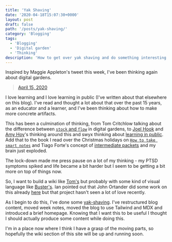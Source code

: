 ```yaml
---
title: 'Yak Shaving'
date: '2020-04-18T15:07:30+0000'
layout: post
draft: false
path: '/posts/yak-shaving/'
category: 'Blogging'
tags:
  - 'Blogging'
  - 'Digital garden'
  - 'Thinking'
description: 'How to get over yak shaving and do something interesting'
---
```


Inspired by Maggie Appleton's tweet this week, I've been thinking again about
digital gardens.

<blockquote className="twitter-tweet"> <a href="https://twitter.com/Mappletons/status/1250532315459194880?ref_src=twsrc%5Etfw">April 15, 2020</a></blockquote>

I love learning and I love learning in public (I've written about that elsewhere on this blog). I've read and thought a lot about that over the past 15 years, as an educator and a learner, and I've been thinking about how to make more concrete artifacts.

This has been a culmination of thinking, from Tom Critchlow talking about the difference between [`stock` and `flow`](https://tomcritchlow.com/2018/10/10/of-gardens-and-wikis/) in digital gardens, to [Joel Hook](https://joelhooks.com/digital-garden) and [Amy Hoy](https://stackingthebricks.com/how-blogs-broke-the-web/)'s thinking around this and swyx thinking about [learning in public](https://www.swyx.io/writing/learn-in-public/). Add that to the book I read over the Christmas holidays on [`How to take smart notes`](https://www.amazon.co.uk/How-Take-Smart-Notes-Nonfiction-ebook/dp/B06WVYW33Y) and Tiago Forte's concept of [intermediate packets](https://fortelabs.co/blog/just-in-time-pm-4-intermediate-packets) and my brain just exploded.

The lock-down made me press pause on a lot of my thinking - my PTSD symptoms spiked and life became a bit harder but I seem to be getting a bit more on top of things now.

So, I want to build a wiki like [Tom's](https://tomcritchlow.com/wiki/) but probably with some kind of visual language like [Buster's](https://busterbenson.com/piles/). Ian pointed out that John Ortander did some work on this already [here](https://github.com/johno/digital-garden) but that project hasn't seen a lot of love recently.

As I begin to do this, I've done some [yak-shaving](https://en.wiktionary.org/wiki/yak_shaving). I've restructured blog content, moved week notes, moved the blog to use Tailwind and MDX and introduced a brief homepage. Knowing that I want this to be useful I thought I should actually produce some content while doing this.

I'm in a place now where I think I have a grasp of the moving parts, so hopefully the wiki section of this site will be up and running soon.
